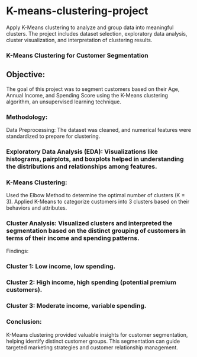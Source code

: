# K-means-clustering-project
Apply K-Means clustering to analyze and group data into meaningful clusters. The project includes dataset selection, exploratory data analysis, cluster visualization, and interpretation of clustering results.
###  K-Means Clustering for Customer Segmentation
## Objective:
The goal of this project was to segment customers based on their Age, Annual Income, and Spending Score using the K-Means clustering algorithm, an unsupervised learning technique.

### Methodology:

Data Preprocessing: The dataset was cleaned, and numerical features were standardized to prepare for clustering.
###  Exploratory Data Analysis (EDA): Visualizations like histograms, pairplots, and boxplots helped in understanding the distributions and relationships among features.
###  K-Means Clustering:
Used the Elbow Method to determine the optimal number of clusters (K = 3).
Applied K-Means to categorize customers into 3 clusters based on their behaviors and attributes.
###  Cluster Analysis: Visualized clusters and interpreted the segmentation based on the distinct grouping of customers in terms of their income and spending patterns.
Findings:

### Cluster 1: Low income, low spending.
### Cluster 2: High income, high spending (potential premium customers).
### Cluster 3: Moderate income, variable spending.
###  Conclusion:
K-Means clustering provided valuable insights for customer segmentation, helping identify distinct customer groups. This segmentation can guide targeted marketing strategies and customer relationship management.
